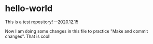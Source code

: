 # hello-world
This is a test repository!   --2020.12.15

Now I am doing some changes in this file to practice "Make and commit changes".
That is cool!

